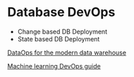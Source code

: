 # Database DevOps

- Change based DB Deployment
- State based DB Deployment

[DataOps for the modern data warehouse](https://docs.microsoft.com/en-us/azure/architecture/example-scenario/data-warehouse/dataops-mdw)

[Machine learning DevOps guide](https://docs.microsoft.com/en-us/azure/cloud-adoption-framework/ready/azure-best-practices/ai-machine-learning-mlops)